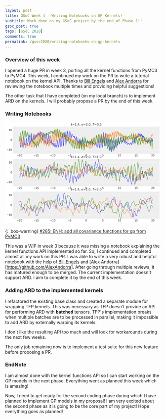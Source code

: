```yaml
---
layout: post
title: GSoC Week 4 - Writing Notebooks on GP Kernels!
subtitle: Work done on my GSoC project by the end of Phase 1!!
gsoc_post: true
tags: [GSoC 2020]
comments: true
permalink: /gsoc2020/writing-notebooks-on-gp-kernels
---
```


### Overview of this week

I opened a huge PR in week 3, porting all the kernel functions from PyMC3 to PyMC4. This week, I continued my work on the PR to write a tutorial notebook on the kernel API. Thanks to [Bill Engels](https://github.com/bwengals) and [Alex Andorra](https://github.com/AlexAndorra) for reviewing the notebook multiple times and providing helpful suggestions!

The other task that I have completed (on my local branch) is to implement ARD on the kernels. I will probably propose a PR by the end of this week.

### Writing Notebooks

![Week 4 Amazing Plot](/images/gaussian_process_files/week_4_work.png)

{: .box-warning}
[#285: ENH: add all covariance functions for gp from PyMC3](https://github.com/pymc-devs/pymc4/pull/285)

This was a WIP in week 3 because it was missing a notebook explaining the kernel functions API implemented so far. So, I continued and completed almost all my work on this PR. I was able to write a very robust and helpful notebook with the help of [Bill Engels](https://github.com/bwengals) and [Alex Andorra][https://github.com/AlexAndorra]. After going through multiple reviews, it has matured enough to be merged. The current implementation doesn't support ARD. I aim to complete it by the end of this week.

### Adding ARD to the implemented kernels

I refactored the existing base class and created a separate module for wrapping TFP kernels. This was necessary as TFP doesn't provide an API for performing ARD with **batched** tensors. TFP's implementation breaks when multiple batches are to be processed in parallel, making it impossible to add ARD by externally warping its kernels.

I don't like the resulting API too much and will look for workarounds during the next few weeks.

The only job remaining now is to implement a test suite for this new feature before proposing a PR.

### EndNote

I am almost done with the kernel functions API so I can start working on the GP models in the next phase. Everything went as planned this week which is amazing!

Now, I need to get ready for the second coding phase during which I have planned to implement GP models in my proposal! I am very excited about the second phase as it is going to be the core part of my project! Hope everything goes as planned!
